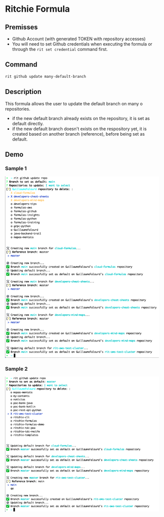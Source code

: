 # Ritchie Formula

## Premisses

- Github Account (with generated TOKEN with repository accesses)
- You will need to set Github credentials when executing the formula or through the `rit set credential` command first.

## Command

```bash
rit github update many-default-branch
```

## Description

This formula allows the user to update the default branch on many o repositories.

- if the new default branch already exists on the repository, it is set as default directly.
- if the new default branch doesn't exists on the respository yet, it is created based on another branch (reference), before being set as default.

## Demo

### Sample 1

<img class="special-img-class" src="/docs/img/rit-github-update-repo-sample-1.png"/>

### Sample 2

<img class="special-img-class" src="/docs/img/rit-github-update-repo-sample-2.png"/>
